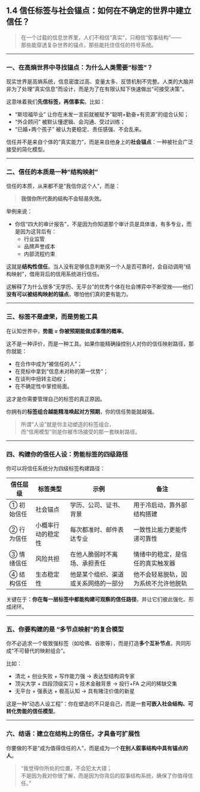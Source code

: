 ## 1.4 信任标签与社会锚点：如何在不确定的世界中建立信任？

> 在一个过载的信息世界里，人们不相信“真实”，只相信“叙事结构”——  
> 那些能穿透复杂世界的锚点，那些能托住信任的符号系统。

---

### 一、在高熵世界中寻找锚点：为什么人类需要“标签”？

现实世界是高熵系统，信息密度过高、变量太多、反馈机制不完整。人类的大脑并非为了处理“真实信息”而设计，而是为了在有限认知下快速做出“可接受决策”。

这意味着我们**先信标签，再信事实**。比如：

- “斯坦福毕业” 让你在未发一言前就被赋予“聪明+勤奋+有资源”的组合认知；
- “外企顾问” 被默认懂逻辑、会沟通、受过训练；
- “已婚+两个孩子” 被认为更稳定、责任感强、不会乱来。

信任并不是来自个体的“真实能力”，而是来自他身上的**社会锚点**：一种被社会广泛接受的简化模型。

---

### 二、信任的本质是一种“结构映射”

信任的本质，从来都不是“我信你这个人”，而是：

> **我信你所代表的结构不会轻易失效。**

举例来说：

- 你信“四大的审计报告”，不是因为你知道那个审计员是具体谁，有多专业，而是因为这背后有：
  - 行业监管
  - 品牌声誉成本
  - 内部流程约束

这就是**结构性信任**。当人没有足够信息判断另一个人是否可靠时，会自动调用“结构映射”，借用背后的信用系统进行信任。

这解释了为什么很多“无学历、无平台”的优秀个体在社会博弈中不断受挫——他们**没有可以被结构映射的锚点**，哪怕他们真的更有能力。

---

### 三、标签不是虚荣，而是势能工具

在认知世界中，**势能 = 你被预期能做成事情的概率**。

这不是一种评价，而是一种工具。如果你能精确操控别人对你的信任映射路径，那你就能：

- 在合作中成为“被信任的人”；
- 在竞标中拿到“信息未对称的第一优势”；
- 在谈判中扭转主动权；
- 在不确定性中掌控局面。

这才是你需要管理自己的标签的真正原因。

你拥有的**标签组合越能精准唤起对方预期**，你的信任势能就越强。

> 所谓“人设”就是你主动塑造的标签组合，  
> 而“信用模型”则是你被市场接受的那一套映射路径。

---

### 四、构建你的信任人设：势能标签的四级路径

你可以将信任系统分为四级标签构建路径：

| 信任层级   | 标签类型           | 示例                                 | 备注                                 |
| ---------- | ------------------ | ------------------------------------ | ------------------------------------ |
| ① 初始信任 | 社会锚点           | 学历、公司、证书、背景               | 用于冷启动，靠外部结构搭建           |
| ② 行为信任 | 小概率行动的稳定性 | 每次都准时、邮件表达专业             | 一致性比能力更能传递可靠性           |
| ③ 情绪信任 | 风险共担           | 在他人脆弱时不离场、承担责任         | 情绪中的稳定，是信任的真实触发器     |
| ④ 结构信任 | 生态稳定性         | 他是某个组织、渠道或关系网络的一部分 | 他不会轻易脱轨，因为系统不允许他脱轨 |

关键在于：**你在每一层标签中都能构建可观察的信任路径**，并让它们彼此强化、形成闭环。

---

### 五、你要构建的是 **“多节点映射”的复合模型**

你不必追求一个极致强标签（如哈佛、谷歌等），而是打造**多个互补节点**，共同形成“不可替代的映射组合”。

比如：

- 清北 + 创业失败 + 写作能力强 → 表达型结构洞专家
- 顶尖大学 + 四段顶级实习 + 技术金融背景 → 投行+FA 之间的稀缺交集
- 无平台 + 强表达 + 极高认知 → 具有赌注价值的新星

这是一种“动态人设工程”：你在塑造的不只是自己，而是一套**可嵌入社会结构、可转化势能的信任模型**。

---

### 六、结语：建立在结构上的信任，才具备可扩展性

你要做的不是“成为值得信任的人”，而是成为一个**在别人叙事结构中具有锚点的人**。

> “我觉得你所处的位置，不会犯太大错；  
> 不是因为我对你很了解，而是因为你背后的叙事结构系统，确保了你值得信任。”
